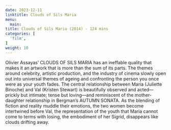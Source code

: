 ```yaml
---
date: 2023-12-11
linktitle: Clouds of Sils Maria
menu:
  main:
title: Clouds of Sils Maria (2014) - 124 mins
categories: [
  'film',
]
weight: 10
---
```


Olivier Assayas’ CLOUDS OF SILS MARIA has an ineffable quality that makes it an artwork that is more than the sum of its parts. The themes around celebrity, artistic production, and the industry of cinema slowly open out into universal themes of ageing and confronting the person you once were as your youth fades. The central relationship between Maria (Juliette Binoche) and Val (Kristen Stewart) is beautifully observed and acted—prickly but intimate; tense but loving—and reminiscent of the mother-daughter relationship in Bergman’s AUTUMN SONATA. As the blending of fiction and reality muddle their emotions, the two women become intertwined before Val, the representation of the youth that Maria cannot come to terms with losing, the embodiment of her Sigrid, disappears like clouds drifting away. 
